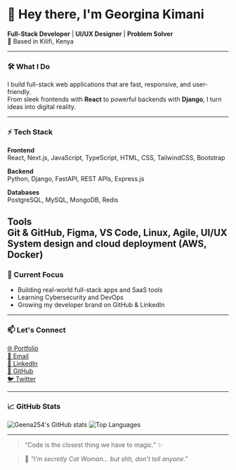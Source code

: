 # 👋 Hey there, I'm Georgina Kimani

**Full-Stack Developer** | **UI/UX Designer** | **Problem Solver**  
📍 Based in Kilifi, Kenya

---

### 🛠️ What I Do

I build full-stack web applications that are fast, responsive, and user-friendly.  
From sleek frontends with **React** to powerful backends with **Django**, I turn ideas into digital reality.

---

### ⚡ Tech Stack

**Frontend**  
React, Next.js, JavaScript, TypeScript, HTML, CSS, TailwindCSS, Bootstrap

**Backend**  
Python, Django, FastAPI, REST APIs, Express.js

**Databases**  
PostgreSQL, MySQL, MongoDB, Redis

**Tools**  
Git & GitHub, Figma, VS Code, Linux, Agile, UI/UX
System design and cloud deployment (AWS, Docker)
---

### 🚀 Current Focus

- Building real-world full-stack apps and SaaS tools 
- Learning Cybersecurity and DevOps
- Growing my developer brand on GitHub & LinkedIn

---

### 📫 Let's Connect

[🌐 Portfolio](https://georginadev.verecl.app)  
[📧 Email](mailto:njokikimani001@gmail.com)  
[💼 LinkedIn](https://www.linkedin.com/in/georgina-kimani)  
[🐙 GitHub](https://github.com/Geena254)  
[🐦 Twitter](https://twitter.com/KimaniSWE)

---

### 📈 GitHub Stats

![Geena254's GitHub stats](https://github-readme-stats.vercel.app/api?username=Geena254&show_icons=true&theme=tokyonight)
![Top Languages](https://github-readme-stats.vercel.app/api/top-langs/?username=Geena254&layout=compact&theme=tokyonight)

---

> “Code is the closest thing we have to magic.” ✨

> 💬 *"I'm secretly Cat Woman… but shh, don’t tell anyone."*

